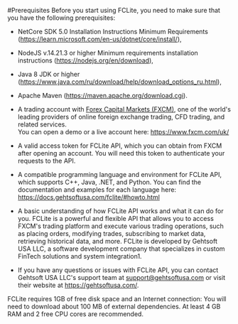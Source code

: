 #Prerequisites
Before you start using FCLite, you need to make sure that you have the following prerequisites:

- NetCore SDK 5.0 Installation Instructions Minimum Requirements (<a href='https://learn.microsoft.com/en-us/dotnet/core/install/' target='_new'>https://learn.microsoft.com/en-us/dotnet/core/install/</a>),
- NodeJS v.14.21.3 or higher Minimum requirements installation instructions (<a href='https://nodejs.org/en/download' target='_new'>https://nodejs.org/en/download</a>),
- Java 8 JDK or higher (<a href='https://www.java.com/ru/download/help/download_options_ru.html' target='_new'>https://www.java.com/ru/download/help/download_options_ru.html</a>),
- Apache Maven (<a href='https://maven.apache.org/download.cgi' target='_new'>https://maven.apache.org/download.cgi</a>).

- A trading account with <a href='https://www.fxcm.com' target='_new'>Forex Capital Markets (FXCM)</a>, one of the world's leading providers of online foreign exchange trading, CFD trading, and related services.<br>You can open a demo or a live account here: <a href='https://www.fxcm.com/uk/' target='_new'>https://www.fxcm.com/uk/</a>
- A valid access token for FCLite API, which you can obtain from FXCM after opening an account. You will need this token to authenticate your requests to the API.
- A compatible programming language and environment for FCLite API, which supports C++, Java, .NET, and Python. You can find the documentation and examples for each language here: https://docs.gehtsoftusa.com/fclite/#howto.html
- A basic understanding of how FCLite API works and what it can do for you. FCLite is a powerful and flexible API that allows you to access FXCM's trading platform and execute various trading operations, such as placing orders, modifying trades, subscribing to market data, retrieving historical data, and more. FCLite is developed by Gehtsoft USA LLC, a software development company that specializes in custom FinTech solutions and system integration1.
- If you have any questions or issues with FCLite API, you can contact Gehtsoft USA LLC's support team at <a href='mailto:support@gehtsoftusa.com'>support@gehtsoftusa.com</a> or visit their website at <a href='https://gehtsoftusa.com/' target='_new'>https://gehtsoftusa.com/</a>.

FCLite requires 1GB of free disk space and an Internet connection: 
You will need to download about 100 MB of external dependencies. 
At least 4 GB RAM and 2 free CPU cores are recommended.



